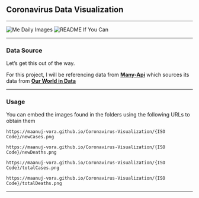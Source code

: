 Coronavirus Data Visualization
------------------------------

------------------------------------------------------------------------

![Me Daily
Images](https://github.com/Maanuj-Vora/Coronavirus-Visualization/workflows/Me%20Daily%20Images/badge.svg)
![README If You
Can](https://github.com/Maanuj-Vora/Coronavirus-Visualization/workflows/README%20If%20You%20Can/badge.svg)

------------------------------------------------------------------------

### Data Source

Let’s get this out of the way.

For this project, I will be referencing data from
**[Many-Api](https://github.com/Maanuj-Vora/Many-Api)** which sources
its data from **[Our World in
Data](https://ourworldindata.org/coronavirus)**

------------------------------------------------------------------------

### Usage

You can embed the images found in the folders using the following URLs
to obtain them

    https://maanuj-vora.github.io/Coronavirus-Visualization/{ISO Code}/newCases.png

    https://maanuj-vora.github.io/Coronavirus-Visualization/{ISO Code}/newDeaths.png

    https://maanuj-vora.github.io/Coronavirus-Visualization/{ISO Code}/totalCases.png

    https://maanuj-vora.github.io/Coronavirus-Visualization/{ISO Code}/totalDeaths.png

------------------------------------------------------------------------
